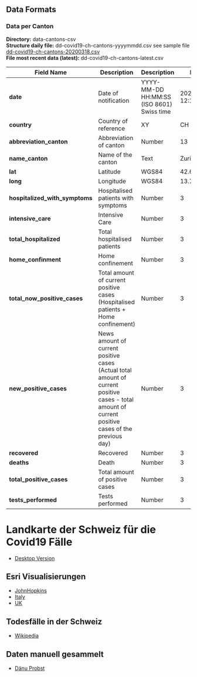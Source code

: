 ## Data Formats

### Data per Canton

**Directory:**  data-cantons-csv<br>
**Structure daily file:** dd-covid19-ch-cantons-yyyymmdd.csv see sample file [dd-covid19-ch-cantons-20200318.csv](https://github.com/zdavatz/covid19_ch/blob/master/data-cantons-csv/dd-covid19-ch-cantons-20200318-example.csv)<br>
**File most recent data (latest):** dd-covid19-ch-cantons-latest.csv

| Field Name                      | Description                       | Description                            | Format                        | Example             |
|-----------------------------------|----------------------------------------|---------------------------------------------|---------------------|---------------------|
| **date**                          | Date of notification                   | YYYY-MM-DD HH:MM:SS (ISO 8601) Swiss time   | 2020-03-05 12:15:45 |
| **country**                       | Country of reference                   | XY                                          | CH                  |
| **abbreviation_canton**           | Abbreviation of canton                 | Number                                      | 13                  |
| **name_canton**                   | Name of the canton                     | Text                                        | Zurich              |
| **lat**                           | Latitude                               | WGS84                                       | 42.6589177          |
| **long**                          | Longitude                              | WGS84                                       | 13.70439971         |
| **hospitalized_with_symptoms**    | Hospitalised patients with symptoms    | Number                                      | 3                   |
| **intensive_care**                | Intensive Care                         | Number                                      | 3                   |
| **total_hospitalized**            | Total hospitalised patients            | Number                                      | 3                   |
| **home_confinment**               | Home confinement                       | Number                                      | 3                   |
| **total_now_positive_cases**      | Total amount of current positive cases (Hospitalised patients + Home confinement)    | Number              | 3                   |
| **new_positive_cases**            | News amount of current positive cases (Actual total amount of current positive cases - total amount of current positive cases of the previous day)  | Number                        | 3                   |
| **recovered**                     | Recovered                              | Number                                      | 3                   |
| **deaths**                        | Death                                  | Number                                      | 3                   |
| **total_positive_cases**          | Total amount of positive cases         | Number                                      | 3                   |
| **tests_performed**               | Tests performed                        | Number                                      | 3                   |

# Landkarte der Schweiz für die Covid19 Fälle
* [Desktop Version](https://ddrobotec.maps.arcgis.com/apps/opsdashboard/index.html#/5ed2e108dbab4235a7318d1cfe147e7a)

## Esri Visualisierungen
* [JohnHopkins](https://gisanddata.maps.arcgis.com/apps/opsdashboard/index.html#/bda7594740fd40299423467b48e9ecf6)
* [Italy](http://opendatadpc.maps.arcgis.com/apps/opsdashboard/index.html#/b0c68bce2cce478eaac82fe38d4138b1)
* [UK](https://www.arcgis.com/apps/opsdashboard/index.html#/f94c3c90da5b4e9f9a0b19484dd4bb14)

## Todesfälle in der Schweiz
* [Wikipedia](https://de.wikipedia.org/wiki/COVID-19-Pandemie_in_der_Schweiz#Todesf%C3%A4lle)

## Daten manuell gesammelt
* [Dänu Probst](https://github.com/daenuprobst/covid19-cases-switzerland)
